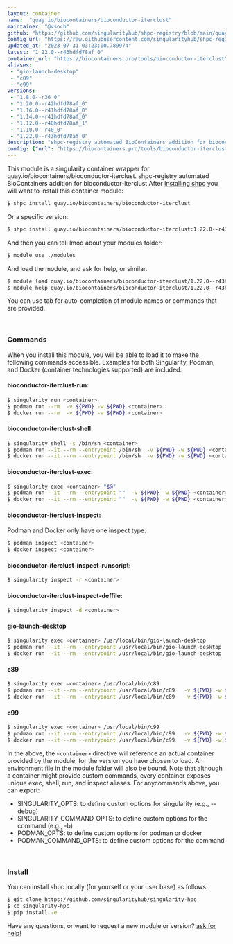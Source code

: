 ```yaml
---
layout: container
name:  "quay.io/biocontainers/bioconductor-iterclust"
maintainer: "@vsoch"
github: "https://github.com/singularityhub/shpc-registry/blob/main/quay.io/biocontainers/bioconductor-iterclust/container.yaml"
config_url: "https://raw.githubusercontent.com/singularityhub/shpc-registry/main/quay.io/biocontainers/bioconductor-iterclust/container.yaml"
updated_at: "2023-07-31 03:23:00.789974"
latest: "1.22.0--r43hdfd78af_0"
container_url: "https://biocontainers.pro/tools/bioconductor-iterclust"
aliases:
 - "gio-launch-desktop"
 - "c89"
 - "c99"
versions:
 - "1.8.0--r36_0"
 - "1.20.0--r42hdfd78af_0"
 - "1.16.0--r41hdfd78af_0"
 - "1.14.0--r41hdfd78af_0"
 - "1.12.0--r40hdfd78af_1"
 - "1.10.0--r40_0"
 - "1.22.0--r43hdfd78af_0"
description: "shpc-registry automated BioContainers addition for bioconductor-iterclust"
config: {"url": "https://biocontainers.pro/tools/bioconductor-iterclust", "maintainer": "@vsoch", "description": "shpc-registry automated BioContainers addition for bioconductor-iterclust", "latest": {"1.22.0--r43hdfd78af_0": "sha256:aa81be77d88d83ad77c5da6757297d2f341a085e63a528df8f845701ac65bcbd"}, "tags": {"1.8.0--r36_0": "sha256:d334c5e27a58cb5d44464742251668fc2703ff6ea3fa2d235cc654d04d7cef71", "1.20.0--r42hdfd78af_0": "sha256:c90ac8c6d40c911ce62e519cfda403218451716010f6e0ac190c5e1839365736", "1.16.0--r41hdfd78af_0": "sha256:11df31157e54093bba4a91ea4f7c7d8cf073e8a3e655c74aaf357c386c528af6", "1.14.0--r41hdfd78af_0": "sha256:ee8c199a59ce43a1a513d4969ac27d5d5794f0e9e678455e4bac448b263ea976", "1.12.0--r40hdfd78af_1": "sha256:acdd8a016ae82e0a143d2ab4334565b3b78bcad5f11e3329cfdd726206fe8394", "1.10.0--r40_0": "sha256:4de141a636a3a3515efcc003b298749b2088deed0de423b8fa8057e2018b2243", "1.22.0--r43hdfd78af_0": "sha256:aa81be77d88d83ad77c5da6757297d2f341a085e63a528df8f845701ac65bcbd"}, "docker": "quay.io/biocontainers/bioconductor-iterclust", "aliases": {"gio-launch-desktop": "/usr/local/bin/gio-launch-desktop", "c89": "/usr/local/bin/c89", "c99": "/usr/local/bin/c99"}}
---
```


This module is a singularity container wrapper for quay.io/biocontainers/bioconductor-iterclust.
shpc-registry automated BioContainers addition for bioconductor-iterclust
After [installing shpc](#install) you will want to install this container module:


```bash
$ shpc install quay.io/biocontainers/bioconductor-iterclust
```

Or a specific version:

```bash
$ shpc install quay.io/biocontainers/bioconductor-iterclust:1.22.0--r43hdfd78af_0
```

And then you can tell lmod about your modules folder:

```bash
$ module use ./modules
```

And load the module, and ask for help, or similar.

```bash
$ module load quay.io/biocontainers/bioconductor-iterclust/1.22.0--r43hdfd78af_0
$ module help quay.io/biocontainers/bioconductor-iterclust/1.22.0--r43hdfd78af_0
```

You can use tab for auto-completion of module names or commands that are provided.

<br>

### Commands

When you install this module, you will be able to load it to make the following commands accessible.
Examples for both Singularity, Podman, and Docker (container technologies supported) are included.

#### bioconductor-iterclust-run:

```bash
$ singularity run <container>
$ podman run --rm  -v ${PWD} -w ${PWD} <container>
$ docker run --rm  -v ${PWD} -w ${PWD} <container>
```

#### bioconductor-iterclust-shell:

```bash
$ singularity shell -s /bin/sh <container>
$ podman run --it --rm --entrypoint /bin/sh  -v ${PWD} -w ${PWD} <container>
$ docker run --it --rm --entrypoint /bin/sh  -v ${PWD} -w ${PWD} <container>
```

#### bioconductor-iterclust-exec:

```bash
$ singularity exec <container> "$@"
$ podman run --it --rm --entrypoint ""  -v ${PWD} -w ${PWD} <container> "$@"
$ docker run --it --rm --entrypoint ""  -v ${PWD} -w ${PWD} <container> "$@"
```

#### bioconductor-iterclust-inspect:

Podman and Docker only have one inspect type.

```bash
$ podman inspect <container>
$ docker inspect <container>
```

#### bioconductor-iterclust-inspect-runscript:

```bash
$ singularity inspect -r <container>
```

#### bioconductor-iterclust-inspect-deffile:

```bash
$ singularity inspect -d <container>
```


#### gio-launch-desktop

```bash
$ singularity exec <container> /usr/local/bin/gio-launch-desktop
$ podman run --it --rm --entrypoint /usr/local/bin/gio-launch-desktop   -v ${PWD} -w ${PWD} <container> -c " $@"
$ docker run --it --rm --entrypoint /usr/local/bin/gio-launch-desktop   -v ${PWD} -w ${PWD} <container> -c " $@"
```


#### c89

```bash
$ singularity exec <container> /usr/local/bin/c89
$ podman run --it --rm --entrypoint /usr/local/bin/c89   -v ${PWD} -w ${PWD} <container> -c " $@"
$ docker run --it --rm --entrypoint /usr/local/bin/c89   -v ${PWD} -w ${PWD} <container> -c " $@"
```


#### c99

```bash
$ singularity exec <container> /usr/local/bin/c99
$ podman run --it --rm --entrypoint /usr/local/bin/c99   -v ${PWD} -w ${PWD} <container> -c " $@"
$ docker run --it --rm --entrypoint /usr/local/bin/c99   -v ${PWD} -w ${PWD} <container> -c " $@"
```



In the above, the `<container>` directive will reference an actual container provided
by the module, for the version you have chosen to load. An environment file in the
module folder will also be bound. Note that although a container
might provide custom commands, every container exposes unique exec, shell, run, and
inspect aliases. For anycommands above, you can export:

 - SINGULARITY_OPTS: to define custom options for singularity (e.g., --debug)
 - SINGULARITY_COMMAND_OPTS: to define custom options for the command (e.g., -b)
 - PODMAN_OPTS: to define custom options for podman or docker
 - PODMAN_COMMAND_OPTS: to define custom options for the command

<br>

### Install

You can install shpc locally (for yourself or your user base) as follows:

```bash
$ git clone https://github.com/singularityhub/singularity-hpc
$ cd singularity-hpc
$ pip install -e .
```

Have any questions, or want to request a new module or version? [ask for help!](https://github.com/singularityhub/singularity-hpc/issues)